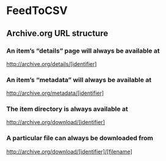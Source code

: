 # FeedToCSV

## Archive.org URL structure

### An item’s “details” page will always be available at
http://archive.org/details/[identifier]

### An item’s “metadata” will always be available at
http://archive.org/metadata/[identifier]

### The item directory is always available at
http://archive.org/download/[identifier]

### A particular file can always be downloaded from
http://archive.org/download/[identifier]/[filename]